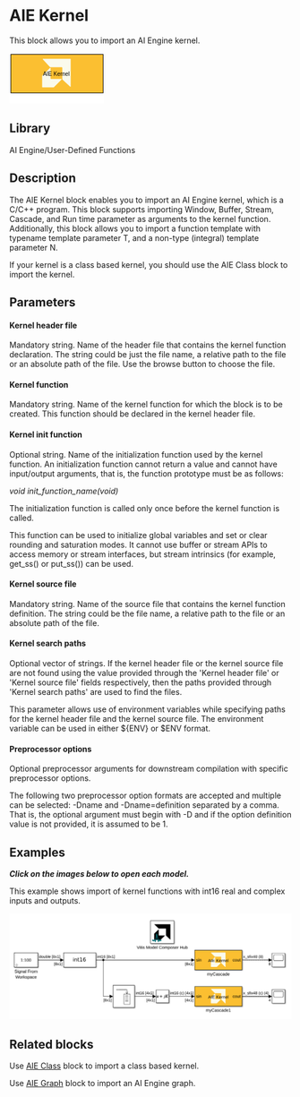 # AIE Kernel

This block allows you to import an AI Engine kernel.  

![](./Images/block.png)  

## Library

AI Engine/User-Defined Functions

## Description

The AIE Kernel block enables you to import an AI Engine kernel, which is a C/C++ program. This block supports importing Window, Buffer, Stream, Cascade, and Run time parameter as arguments to the kernel function. Additionally, this block allows you to import a function template with typename template parameter T, and a non-type (integral) template parameter N.

<div class="noteBox">
If your kernel is a class based kernel, you should use the 
AIE Class block to import the kernel.
</div>

## Parameters
#### Kernel header file
Mandatory string. Name of the header file that contains the kernel function declaration. The string could be just the file name, a relative path to the file or an absolute path of the file. Use the browse button to choose the file.

#### Kernel function
Mandatory string. Name of the kernel function for which the block is to be created. This function should be declared in the kernel header file. 

#### Kernel init function
Optional string. Name of the initialization function used by the kernel function. An initialization function cannot return a value and cannot have input/output arguments, that is,
the function prototype must be as follows:

_void init_function_name(void)_

<div class="noteBox">
  The initialization function is called only once before the kernel function is called.
</div>

This function can be used to initialize global variables and set or clear rounding and saturation
modes. It cannot use buffer or stream APIs to access memory or stream interfaces, but stream
intrinsics (for example, get_ss() or put_ss()) can be used.

#### Kernel source file
Mandatory string. Name of the source file that contains the kernel function definition. The string could be the file name, a relative path to the file or an absolute path of the file.

#### Kernel search paths
Optional vector of strings. If the kernel header file or the kernel source file are not found using the value provided through the 'Kernel header file' or 'Kernel source file' fields respectively, then the paths provided through 'Kernel search paths' are used to find the files.

This parameter allows use of environment variables while specifying paths for the kernel header file and the kernel source file. The environment variable can be used in either ${ENV} or $ENV format. 

#### Preprocessor options
Optional preprocessor arguments for downstream compilation with specific preprocessor options.

The following two preprocessor option formats are accepted and multiple can be selected: -Dname and -Dname=definition separated by a comma. That is, the optional argument must begin with -D and if the option definition value is not provided, it is assumed to be 1.

## Examples

***Click on the images below to open each model.***

This example shows import of kernel functions with int16 real and complex inputs and outputs.

[![](./Images/AIE_Kernel_Ex1.png)](https://github.com/Xilinx/Vitis_Model_Composer/tree/2024.1/Examples/Block_Help/AIE/AIE_Kernel_Ex1)

## Related blocks
Use [AIE Class](../AIE_Class_Kernel_Function/README.md) block to import a class based kernel.

Use [AIE Graph](../AIE_Graph_Function/README.md) block to import an AI Engine graph.




